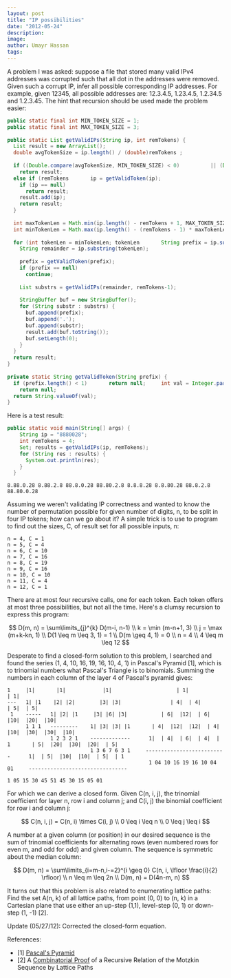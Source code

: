 ```yaml
---
layout: post
title: "IP possibilities"
date: "2012-05-24"
description:
image: 
author: Umayr Hassan
tags:
---
```


A problem I was asked: suppose a file that stored many valid IPv4 addresses was corrupted such that all dot in the 
addresses were removed. Given such a corrupt IP, infer all possible corresponding IP addresses. For example, given 12345, 
all possible addresses are: 12.3.4.5, 1.23.4.5, 1.2.34.5 and 1.2.3.45. The hint that recursion should be used made the 
problem easier:

```java
public static final int MIN_TOKEN_SIZE = 1;
public static final int MAX_TOKEN_SIZE = 3;
 
public static List getValidIPs(String ip, int remTokens) {
  List result = new ArrayList();
  double avgTokenSize = ip.length() / (double)remTokens ;
 
  if ((Double.compare(avgTokenSize, MIN_TOKEN_SIZE) < 0)          || (Double.compare(avgTokenSize, MAX_TOKEN_SIZE) > 0))
    return result;
  else if (remTokens       ip = getValidToken(ip);
    if (ip == null)
      return result;
    result.add(ip);
    return result;
  }
 
  int maxTokenLen = Math.min(ip.length() - remTokens + 1, MAX_TOKEN_SIZE);
  int minTokenLen = Math.max(ip.length() - (remTokens - 1) * maxTokenLen, MIN_TOKEN_SIZE);
 
  for (int tokenLen = minTokenLen; tokenLen       String prefix = ip.substring(0, tokenLen);
    String remainder = ip.substring(tokenLen);
 
    prefix = getValidToken(prefix);
    if (prefix == null)
      continue;
 
    List substrs = getValidIPs(remainder, remTokens-1);
 
    StringBuffer buf = new StringBuffer();
    for (String substr : substrs) {
      buf.append(prefix);
      buf.append('.');
      buf.append(substr);
      result.add(buf.toString());
      buf.setLength(0);
    }
  }
  return result;
}
 
private static String getValidToken(String prefix) {
  if (prefix.length() < 1)       return null;     int val = Integer.parseInt(prefix);     if (val > 255)
    return null;
  return String.valueOf(val);
}
```

Here is a test result:

```java
public static void main(String[] args) {
    String ip = "8880028";
    int remTokens = 4;
    Set; results = getValidIPs(ip, remTokens);
    for (String res : results) {
      System.out.println(res);
    }
  }
```

`8.88.0.28 8.88.2.8 88.8.0.28 88.80.2.8 8.8.8.28 8.8.80.28 88.8.2.8 88.80.0.28`

Assuming we weren't validating IP correctness and wanted to know the number of permutation possible for given number of 
digits, n, to be split in four IP tokens; how can we go about it? A simple trick is to use to program to find out the sizes, 
C, of result set for all possible inputs, n:

```
n = 4, C = 1
n = 5, C = 4
n = 6, C = 10
n = 7, C = 16
n = 8, C = 19
n = 9, C = 16
n = 10, C = 10
n = 11, C = 4
n = 12, C = 1
```

There are at most four recursive calls, one for each token. Each token offers at most three possibilities, but not all 
the time. Here's a clumsy recursion to express this program:

$$ D(m, n) = \sum\limits_{j}^{k} D(m-i, n-1) \\ k = \min (m-n+1, 3) \\ j = \max (m+k-kn, 1) \\ D(1 \leq m \leq 3, 1) = 1 \\  D(m \geq 4, 1) = 0 \\ n = 4 \\ 4 \leq m \leq 12 $$ 

Desperate to find a closed-form solution to this problem, I searched and found the series 
(1, 4, 10, 16, 19, 16, 10, 4, 1) in Pascal's Pyramid [1], which is to trinomial numbers what Pascal's Triangle is 
to binomials. Summing the numbers in each column of the layer 4 of Pascal's pyramid gives:

```
1     |1|       |1|            |1|                     | 1|                              | 1|
---   1| |1    |2| |2|        |3| |3|                | 4|  | 4|                        | 5|  | 5|
 1    -----   1| |2| |1     |3| |6| |3|           | 6|  |12|  | 6|                  |10|  |20|  |10|
      1 1 1   ---------    1| |3| |3| |1       | 4|  |12|  |12|  | 4|            |10|  |30|  |30|  |10|
              1 2 3 2 1    -------------      1|  | 4|  | 6|  | 4|  | 1       | 5|  |20|  |30|  |20|  | 5|
                           1 3 6 7 6 3 1     --------------------------      1|  | 5|  |10|  |10|  | 5|  | 1
                                              1 04 10 16 19 16 10 04 01     --------------------------------
                                                                             1 05 15 30 45 51 45 30 15 05 01
```

For which we can derive a closed form. Given C(n, i, j), the trinomial coefficient for layer n, row i and column j; 
and C(i, j) the binomial coefficient for row i and column j:

$$ C(n, i, j) = C(n, i) \times C(i, j) \\ 0 \leq i \leq n \\ 0 \leq j \leq i $$

A number at a given column (or position) in our desired sequence is the sum of trinomial coefficients for alternating 
rows (even numbered rows for even m, and odd for odd) and given column. The sequence is symmetric about the median column:

$$ D(m, n) = \sum\limits_{i=m-n,i-=2}^{i \geq 0} C(n, i, \lfloor \frac{i}{2} \rfloor) \\ n \leq m \leq 2n \\ D(m, n) = D(4n-m, n) $$

It turns out that this problem is also related to enumerating lattice paths: Find the set A(n, k) of all lattice paths, 
from point (0, 0) to (n, k) in a Cartesian plane that use either an up-step (1,1), level-step (0, 1) or down-step (1, -1) [2].

Update (05/27/12): Corrected the closed-form equation.

References:

* [1] [Pascal's Pyramid](http://en.wikipedia.org/wiki/Pascal%27s_pyramid) 
* [2] A [Combinatorial Proof](http://www.fq.math.ca/Scanned/40-1/woan.pdf) of a Recursive Relation of the Motzkin Sequence by Lattice Paths
